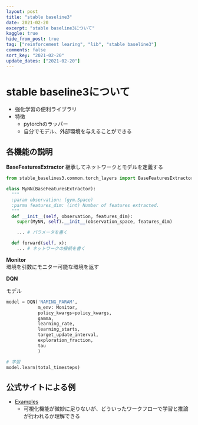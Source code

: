 ```yaml
---
layout: post
title: "stable baseline3"
date: 2021-02-20
excerpt: "stable baseline3について"
kaggle: true
hide_from_post: true
tag: ["reinforcement learing", "lib", "stable baseline3"]
comments: false
sort_key: "2021-02-20"
update_dates: ["2021-02-20"]
---
```


# stable baseline3について
 - 強化学習の便利ライブラリ
 - 特徴
   - pytorchのラッパー
   - 自分でモデル、外部環境を与えることができる

## 各機能の説明

**BaseFeaturesExtractor**
継承してネットワークとモデルを定義する

```python
from stable_baselines3.common.torch_layers import BaseFeaturesExtractor

class MyNN(BaseFeaturesExtractor):
  """
  :param observation: (gym.Space)
  :parma features_dim: (int) Number of features extracted.
  """
  def __init__(self, observation, features_dim):
	super(MyNN, self).__init__(observation_space, features_dim)

	... # パラメータを書く

  def forward(self, x):
	... # ネットワークの接続を書く
```

**Monitor**  
環境を引数にモニター可能な環境を返す  

**DQN**

モデル

```python
model = DQN('NAMING_PARAM', 
			m_env: Monitor, 
			policy_kwargs=policy_kwargs,
            gamma, 
			learning_rate,
            learning_starts, 
			target_update_interval, 
			exploration_fraction, 
			tau
			)

# 学習
model.learn(total_timesteps)
```

## 公式サイトによる例
 - [Examples](https://stable-baselines3.readthedocs.io/en/master/guide/examples.html)
   - 可視化機能が微妙に足りないが、どういったワークフローで学習と推論が行われるか理解できる
